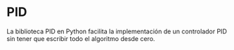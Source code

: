 # PID
La biblioteca PID en Python facilita la implementación de un controlador PID sin tener que escribir todo el algoritmo desde cero.
